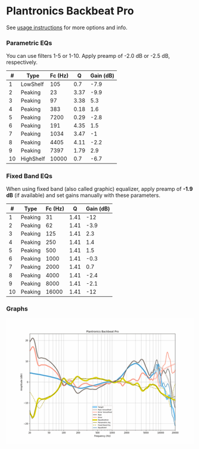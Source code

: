# Plantronics Backbeat Pro
See [usage instructions](https://github.com/jaakkopasanen/AutoEq#usage) for more options and info.

### Parametric EQs
You can use filters 1-5 or 1-10. Apply preamp of -2.0 dB or -2.5 dB, respectively.

|   # | Type      |   Fc (Hz) |    Q |   Gain (dB) |
|-----|-----------|-----------|------|-------------|
|   1 | LowShelf  |       105 | 0.7  |        -7.9 |
|   2 | Peaking   |        23 | 3.37 |        -9.9 |
|   3 | Peaking   |        97 | 3.38 |         5.3 |
|   4 | Peaking   |       383 | 0.18 |         1.6 |
|   5 | Peaking   |      7200 | 0.29 |        -2.8 |
|   6 | Peaking   |       191 | 4.35 |         1.5 |
|   7 | Peaking   |      1034 | 3.47 |        -1   |
|   8 | Peaking   |      4405 | 4.11 |        -2.2 |
|   9 | Peaking   |      7397 | 1.79 |         2.9 |
|  10 | HighShelf |     10000 | 0.7  |        -6.7 |

### Fixed Band EQs
When using fixed band (also called graphic) equalizer, apply preamp of **-1.9 dB** (if available) and set gains manually with these parameters.

|   # | Type    |   Fc (Hz) |    Q |   Gain (dB) |
|-----|---------|-----------|------|-------------|
|   1 | Peaking |        31 | 1.41 |       -12   |
|   2 | Peaking |        62 | 1.41 |        -3.9 |
|   3 | Peaking |       125 | 1.41 |         2.3 |
|   4 | Peaking |       250 | 1.41 |         1.4 |
|   5 | Peaking |       500 | 1.41 |         1.5 |
|   6 | Peaking |      1000 | 1.41 |        -0.3 |
|   7 | Peaking |      2000 | 1.41 |         0.7 |
|   8 | Peaking |      4000 | 1.41 |        -2.4 |
|   9 | Peaking |      8000 | 1.41 |        -2.1 |
|  10 | Peaking |     16000 | 1.41 |       -12   |

### Graphs
![](./Plantronics%20Backbeat%20Pro.png)
